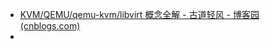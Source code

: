 - [KVM/QEMU/qemu-kvm/libvirt 概念全解 - 古道轻风 - 博客园 (cnblogs.com)](https://www.cnblogs.com/88223100/p/KVM_QEMU_qemu-kvm_libvirt.html)
-